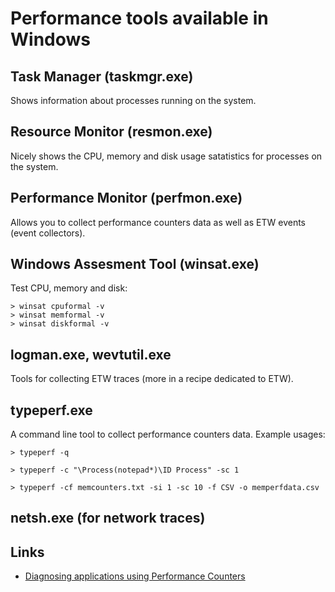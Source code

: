 
Performance tools available in Windows
======================================

## Task Manager (taskmgr.exe)

Shows information about processes running on the system.

## Resource Monitor (resmon.exe)

Nicely shows the CPU, memory and disk usage satatistics for processes on the system.

## Performance Monitor (perfmon.exe)

Allows you to collect performance counters data as well as ETW events (event collectors).

## Windows Assesment Tool (winsat.exe)

Test CPU, memory and disk:

```
> winsat cpuformal -v
> winsat memformal -v
> winsat diskformal -v
```

## logman.exe, wevtutil.exe

Tools for collecting ETW traces (more in a recipe dedicated to ETW).

## typeperf.exe

A command line tool to collect performance counters data. Example usages:

```
> typeperf -q

> typeperf -c "\Process(notepad*)\ID Process" -sc 1

> typeperf -cf memcounters.txt -si 1 -sc 10 -f CSV -o memperfdata.csv
```

## netsh.exe (for network traces)



## Links

- [Diagnosing applications using Performance Counters](https://lowleveldesign.wordpress.com/2012/04/19/diagnosing-applications-using-performance-counters/)

